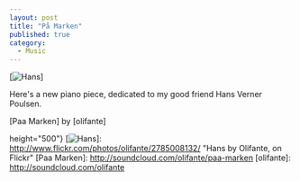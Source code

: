 ```yaml
---
layout: post
title: "På Marken"
published: true
category:
  - Music
---
```


[![Hans]]

Here's a new piano piece, dedicated to my good friend Hans Verner
Poulsen.

<span>[Paa Marken] by [olifante]</span>

  [Hans]: http://farm4.static.flickr.com/3230/2785008132_d124e960c8.jpg{width="411"
  height="500"}
  [![Hans]]: http://www.flickr.com/photos/olifante/2785008132/
    "Hans by Olifante, on Flickr"
  [Paa Marken]: http://soundcloud.com/olifante/paa-marken
  [olifante]: http://soundcloud.com/olifante
